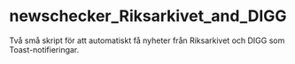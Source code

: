 # newschecker_Riksarkivet_and_DIGG
Två små skript för att automatiskt få nyheter från Riksarkivet och DIGG som Toast-notifieringar.
